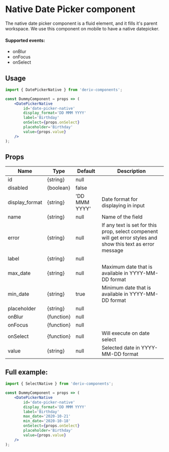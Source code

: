 # Native Date Picker component

The native date picker component is a fluid element, and it fills it's parent workspace.
We use this component on mobile to have a native datepicker.

#### Supported events:

- onBlur
- onFocus
- onSelect

## Usage

```jsx
import { DatePickerNative } from 'deriv-components';

const DummyComponent = props => (
    <DatePickerNative
        id='date-picker-native'
        display_format='DD MMM YYYY'
        label='Birthday'
        onSelect={props.onSelect}
        placeholder='Birthday'
        value={props.value}
    />
);
```

## Props

| Name           | Type       | Default       | Description                                                                                                  |
| -------------- | ---------- | ------------- | ------------------------------------------------------------------------------------------------------------ |
| id             | {string}   | null          |                                                                                                              |
| disabled       | {boolean}  | false         |                                                                                                              |
| display_format | {string}   | 'DD MMM YYYY' | Date format for displaying in input                                                                          |
| name           | {string}   | null          | Name of the field                                                                                            |
| error          | {string}   | null          | If any text is set for this prop, select compenent will get error styles and show this text as error message |
| label          | {string}   | null          |                                                                                                              |
| max_date       | {string}   | null          | Maximum date that is available in YYYY-MM-DD format                                                          |
| min_date       | {string}   | true          | Minimum date that is available in YYYY-MM-DD format                                                          |
| placeholder    | {string}   | null          |                                                                                                              |
| onBlur         | {function} | null          |                                                                                                              |
| onFocus        | {function} | null          |                                                                                                              |
| onSelect       | {function} | null          | Will execute on date select                                                                                  |
| value          | {string}   | null          | Selected date in YYYY-MM-DD format                                                                           |

## Full example:

```jsx
import { SelectNative } from 'deriv-components';

const DummyComponent = props => (
    <DatePickerNative
        id='date-picker-native'
        display_format='DD MMM YYYY'
        label='Birthday'
        max_date='2020-10-21'
        min_date='2020-10-18'
        onSelect={props.onSelect}
        placeholder='Birthday'
        value={props.value}
    />
);
```
